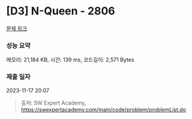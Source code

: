 # [D3] N-Queen - 2806 

[문제 링크](https://swexpertacademy.com/main/code/problem/problemDetail.do?contestProbId=AV7GKs06AU0DFAXB) 

### 성능 요약

메모리: 21,184 KB, 시간: 139 ms, 코드길이: 2,571 Bytes

### 제출 일자

2023-11-17 20:07



> 출처: SW Expert Academy, https://swexpertacademy.com/main/code/problem/problemList.do